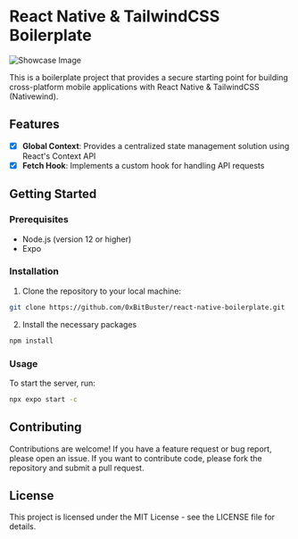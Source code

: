 # React Native & TailwindCSS Boilerplate

![Showcase Image](https://miro.medium.com/v2/resize:fit:500/1*WSIrFNsgUAUfuTZ59w9Wpg.jpeg)

This is a boilerplate project that provides a secure starting point for building cross-platform mobile applications with React Native & TailwindCSS (Nativewind). 

## Features
- [x] **Global Context**: Provides a centralized state management solution using React's Context API
- [x] **Fetch Hook**: Implements a custom hook for handling API requests

## Getting Started
### Prerequisites
- Node.js (version 12 or higher)
- Expo

### Installation
1. Clone the repository to your local machine:
```bash
git clone https://github.com/0xBitBuster/react-native-boilerplate.git
```

2. Install the necessary packages
```bash
npm install
```

### Usage
To start the server, run:
```bash
npx expo start -c
```

## Contributing
Contributions are welcome! If you have a feature request or bug report, please open an issue. If you want to contribute code, please fork the repository and submit a pull request.

## License
This project is licensed under the MIT License - see the LICENSE file for details.